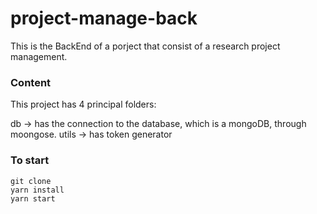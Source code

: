 # project-manage-back

This is the BackEnd of a porject that consist of a research project management.

### Content

This project has 4 principal folders:

db -> has the connection to the database, which is a mongoDB, through moongose.
utils -> has token generator

### To start
```
git clone 
yarn install
yarn start
```
